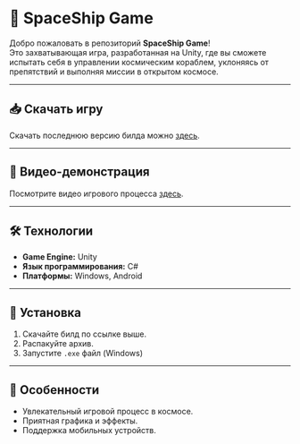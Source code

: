 # 🚀 SpaceShip Game

Добро пожаловать в репозиторий **SpaceShip Game**!  
Это захватывающая игра, разработанная на Unity, где вы сможете испытать себя в управлении космическим кораблем, уклоняясь от препятствий и выполняя миссии в открытом космосе.  

---

## 📥 Скачать игру
Скачать последнюю версию билда можно [здесь](https://drive.google.com/file/d/16jYUrS-aJEcE1jZXVOiZN-6WAELSH8t8/view?usp=sharing).  

---

## 🎥 Видео-демонстрация
Посмотрите видео игрового процесса [здесь](#).  

---

## 🛠️ Технологии
- **Game Engine:** Unity  
- **Язык программирования:** C#  
- **Платформы:** Windows, Android  

---

## 📑 Установка
1. Скачайте билд по ссылке выше.
2. Распакуйте архив.
3. Запустите `.exe` файл (Windows)
---

## 🌟 Особенности
- Увлекательный игровой процесс в космосе.
- Приятная графика и эффекты.
- Поддержка мобильных устройств.  
